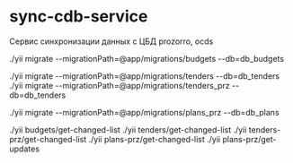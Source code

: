 # sync-cdb-service
Сервис синхронизации данных с ЦБД prozorro, ocds

./yii migrate --migrationPath=@app/migrations/budgets --db=db_budgets

./yii migrate --migrationPath=@app/migrations/tenders --db=db_tenders
./yii migrate --migrationPath=@app/migrations/tenders_prz --db=db_tenders

./yii migrate --migrationPath=@app/migrations/plans_prz --db=db_plans


./yii budgets/get-changed-list
./yii tenders/get-changed-list
./yii tenders-prz/get-changed-list
./yii plans-prz/get-changed-list
./yii plans-prz/get-updates